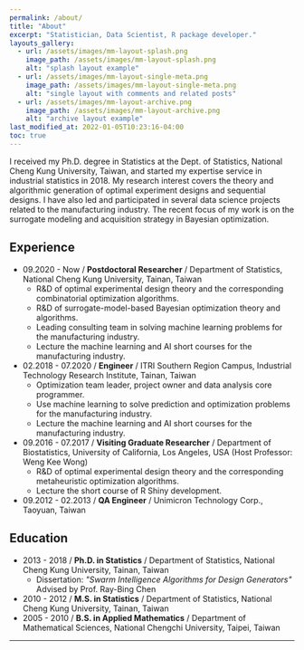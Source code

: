 ```yaml
---
permalink: /about/
title: "About"
excerpt: "Statistician, Data Scientist, R package developer."
layouts_gallery:
  - url: /assets/images/mm-layout-splash.png
    image_path: /assets/images/mm-layout-splash.png
    alt: "splash layout example"
  - url: /assets/images/mm-layout-single-meta.png
    image_path: /assets/images/mm-layout-single-meta.png
    alt: "single layout with comments and related posts"
  - url: /assets/images/mm-layout-archive.png
    image_path: /assets/images/mm-layout-archive.png
    alt: "archive layout example"
last_modified_at: 2022-01-05T10:23:16-04:00
toc: true
---
```


I received my Ph.D. degree in Statistics at the Dept. of Statistics, National Cheng Kung University, Taiwan, and started my expertise service in industrial statistics in 2018.  My research interest covers the theory and algorithmic generation of optimal experiment designs and sequential designs.  I have also led and participated in several data science projects related to the manufacturing industry.  The recent focus of my work is on the surrogate modeling and acquisition strategy in Bayesian optimization.  

## Experience

- 09.2020 - Now / **Postdoctoral Researcher** / Department of Statistics, National Cheng Kung University, Tainan, Taiwan
  - R&D of optimal experimental design theory and the corresponding combinatorial optimization algorithms.
  - R&D of surrogate-model-based Bayesian optimization theory and algorithms.
  - Leading consulting team in solving machine learning problems for the manufacturing industry.
  - Lecture the machine learning and AI short courses for the manufacturing industry.
- 02.2018 - 07.2020 / **Engineer** / ITRI Southern Region Campus, Industrial Technology Research Institute, Tainan, Taiwan
  - Optimization team leader, project owner and data analysis core programmer.
  - Use machine learning to solve prediction and optimization problems for the manufacturing industry.
  - Lecture the machine learning and AI short courses for the manufacturing industry.
- 09.2016 - 07.2017 / **Visiting Graduate Researcher** / Department of Biostatistics, University of California, Los Angeles, USA (Host Professor: Weng Kee Wong)
  - R&D of optimal experimental design theory and the corresponding metaheuristic optimization algorithms.
  - Lecture the short course of R Shiny development.
- 09.2012 - 02.2013 / **QA Engineer** / Unimicron Technology Corp., Taoyuan, Taiwan

## Education

- 2013 - 2018 / **Ph.D. in Statistics** / Department of Statistics, National Cheng Kung University, Tainan, Taiwan
  - Dissertation: *"Swarm Intelligence Algorithms for Design Generators"* Advised by Prof. Ray-Bing Chen
- 2010 - 2012 / **M.S. in Statistics** / Department of Statistics, National Cheng Kung University, Tainan, Taiwan
- 2005 - 2010 / **B.S. in Applied Mathematics** / Department of Mathematical Sciences, National Chengchi University, Taipei, Taiwan

---

